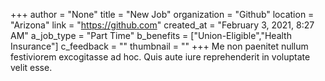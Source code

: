 +++
author = "None"
title = "New Job"
organization = "Github"
location = "Arizona"
link = "https://github.com"
created_at = "February 3, 2021, 8:27 AM"
a_job_type = "Part Time"
b_benefits = ["Union-Eligible","Health Insurance"]
c_feedback = ""
thumbnail = ""
+++
Me non paenitet nullum festiviorem excogitasse ad hoc. Quis aute iure reprehenderit in voluptate velit esse.